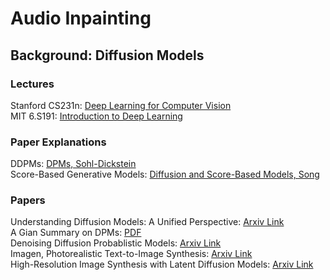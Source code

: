 # Audio Inpainting

## Background: Diffusion Models

### Lectures

Stanford CS231n: [Deep Learning for Computer Vision](https://www.youtube.com/watch?v=vT1JzLTH4G4&list=PL3FW7Lu3i5JvHM8ljYj-zLfQRF3EO8sYv)  
MIT 6.S191: [Introduction to Deep Learning](https://www.youtube.com/playlist?list=PLtBw6njQRU-rwp5__7C0oIVt26ZgjG9NI)

### Paper Explanations

DDPMs: [DPMs, Sohl-Dickstein](https://www.youtube.com/watch?v=XCUlnHP1TNM)  
Score-Based Generative Models: [Diffusion and Score-Based Models, Song](https://www.youtube.com/watch?v=wMmqCMwuM2Q)

### Papers

Understanding Diffusion Models: A Unified Perspective: [Arxiv Link](https://arxiv.org/abs/2208.11970)  
A Gian Summary on DPMs: [PDF](/literature/gian_summary_on_DPMs.pdf)  
Denoising Diffusion Probablistic Models: [Arxiv Link](https://arxiv.org/abs/2006.11239)  
Imagen, Photorealistic Text-to-Image Synthesis: [Arxiv Link](https://arxiv.org/abs/2205.11487)  
High-Resolution Image Synthesis with Latent Diffusion Models: [Arxiv Link](https://arxiv.org/abs/2112.10752)
